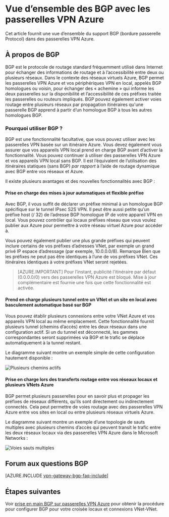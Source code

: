 <properties
   pageTitle="Vue d’ensemble des BGP avec les passerelles VPN Azure | Microsoft Azure"
   description="Cet article fournit une vue d’ensemble de BGP avec des passerelles VPN Azure."
   services="vpn-gateway"
   documentationCenter="na"
   authors="yushwang"
   manager="rossort"
   editor=""
   tags=""/>

<tags
   ms.service="vpn-gateway"
   ms.devlang="na"
   ms.topic="article"
   ms.tgt_pltfrm="na"
   ms.workload="infrastructure-services"
   ms.date="06/16/2016"
   ms.author="yushwang"/>

# <a name="overview-of-bgp-with-azure-vpn-gateways"></a>Vue d’ensemble des BGP avec les passerelles VPN Azure

Cet article fournit une vue d’ensemble du support BGP (bordure passerelle Protocol) dans des passerelles VPN Azure.

## <a name="about-bgp"></a>À propos de BGP

BGP est le protocole de routage standard fréquemment utilisé dans Internet pour échanger des informations de routage et à l’accessibilité entre deux ou plusieurs réseaux. Dans le contexte des réseaux virtuels Azure, BGP permet les passerelles VPN Azure et vos périphériques VPN en local, appelés BGP homologues ou voisin, pour échanger des « achemine » qui informe les deux passerelles sur la disponibilité et l’accessibilité de ces préfixes traitée les passerelles ou routeurs impliqués. BGP pouvez également activer voies routage entre plusieurs réseaux par propagation itinéraires qu'une passerelle BGP apprend à partir d’un homologue BGP à tous les autres homologues BGP.
 
### <a name="why-use-bgp"></a>Pourquoi utiliser BGP ?

BGP est une fonctionnalité facultative, que vous pouvez utiliser avec les passerelles VPN basée sur un itinéraire Azure. Vous devez également vous assurer que vos appareils VPN local prend en charge BGP avant d’activer la fonctionnalité. Vous pouvez continuer à utiliser des passerelles VPN Azure et vos appareils VPN local sans BGP. Il est l’équivalent de l’utilisation des itinéraires statiques (sans BGP) *par rapport* à l’aide de routage dynamique avec BGP entre vos réseaux et Azure.

Il existe plusieurs avantages et des nouvelles fonctionnalités avec BGP :

#### <a name="support-automatic-and-flexible-prefix-updates"></a>Prise en charge des mises à jour automatiques et flexible préfixe

Avec BGP, il vous suffit de déclarer un préfixe minimal à un homologue BGP spécifique sur le tunnel IPsec S2S VPN. Il peut être aussi petite qu’un préfixe host (/ 32) de l’adresse BGP homologue IP de votre appareil VPN en local. Vous pouvez contrôler qui locaux préfixes réseau que vous voulez publier aux Azure pour permettre à votre réseau virtuel Azure pour accéder à.
    
Vous pouvez également publier une plus grande préfixes qui peuvent inclure certains de vos préfixes d’adresses VNet, par exemple un grand privé IP espace d’adressage (par exemple, 10.0.0.0/8). Remarque Bien que les préfixes ne peut pas être identiques à l’une de vos préfixes VNet. Ces itinéraires identiques à votre préfixes VNet seront rejetées.

>[AZURE.IMPORTANT] Pour l’instant, publicité l’itinéraire par défaut (0.0.0.0/0) vers des passerelles VPN Azure est bloqué. Mise à jour complémentaire est fournie une fois que cette fonctionnalité est activée.

#### <a name="support-multiple-tunnels-between-a-vnet-and-an-on-premises-site-with-automatic-failover-based-on-bgp"></a>Prend en charge plusieurs tunnel entre un VNet et un site en local avec basculement automatique basé sur BGP

Vous pouvez établir plusieurs connexions entre votre VNet Azure et vos appareils VPN local au même emplacement. Cette fonctionnalité fournit plusieurs tunnel (chemins d’accès) entre les deux réseaux dans une configuration actif. Si un du tunnel est déconnecté, les gammes correspondantes seront supprimées via BGP et le trafic se déplace automatiquement à la tunnel restant.
    
Le diagramme suivant montre un exemple simple de cette configuration hautement disponible :
    
![Plusieurs chemins actifs](./media/vpn-gateway-bgp-overview/multiple-active-tunnels.png)

#### <a name="support-transit-routing-between-your-on-premises-networks-and-multiple-azure-vnets"></a>Prise en charge lors des transferts routage entre vos réseaux locaux et plusieurs VNets Azure

BGP permet plusieurs passerelles pour en savoir plus et propager les préfixes de réseaux différents, qu’ils sont directement ou indirectement connectés. Cela peut permettre de voies routage avec des passerelles VPN Azure entre vos sites en local ou entre plusieurs réseaux virtuels Azure.
    
Le diagramme suivant montre un exemple d’une topologie de sauts multiples avec plusieurs chemins d’accès qui peuvent transit le trafic entre les deux réseaux locaux via des passerelles VPN Azure dans le Microsoft Networks :

![Voies sauts multiples](./media/vpn-gateway-bgp-overview/full-mesh-transit.png)

## <a name="bgp-faqs"></a>Forum aux questions BGP


[AZURE.INCLUDE [vpn-gateway-bgp-faq-include](../../includes/vpn-gateway-bpg-faq-include.md)] 




## <a name="next-steps"></a>Étapes suivantes

Voir [prise en main BGP sur passerelles VPN Azure](./vpn-gateway-bgp-resource-manager-ps.md) pour obtenir la procédure pour configurer BGP pour votre croisée locaux et connexions VNet-VNet.


